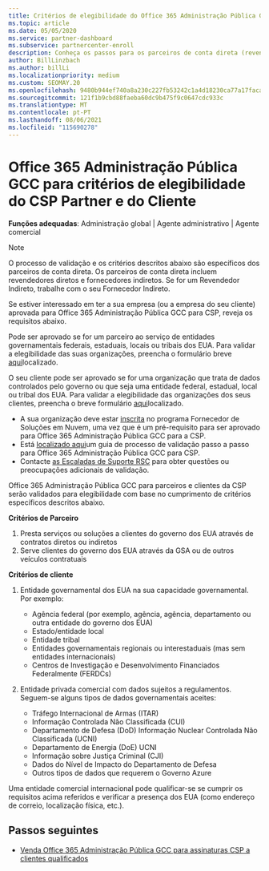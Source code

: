 ```yaml
---
title: Critérios de elegibilidade do Office 365 Administração Pública GCC para parceiros e clientes
ms.topic: article
ms.date: 05/05/2020
ms.service: partner-dashboard
ms.subservice: partnercenter-enroll
description: Conheça os passos para os parceiros de conta direta (revendedores diretos, fornecedores indiretos) para validar parceiros e clientes para Office 365 Administração Pública GCC para CSP.
author: BillLinzbach
ms.author: billLi
ms.localizationpriority: medium
ms.custom: SEOMAY.20
ms.openlocfilehash: 9480b944ef740a8a230c227fb53242c1a4d18230ca77a17facad5cfd3482ee4d
ms.sourcegitcommit: 121f1b9cbd88faeba60dc9b475f9c0647cdc933c
ms.translationtype: MT
ms.contentlocale: pt-PT
ms.lasthandoff: 08/06/2021
ms.locfileid: "115690278"
---
```

# <a name="office-365-government-gcc-for-csp-partner-and-customer-eligibility-criteria"></a>Office 365 Administração Pública GCC para critérios de elegibilidade do CSP Partner e do Cliente 

**Funções adequadas**: Administração global | Agente administrativo | Agente comercial

>[!NOTE]
>O processo de validação e os critérios descritos abaixo são específicos dos parceiros de conta direta. Os parceiros de conta direta incluem revendedores diretos e fornecedores indiretos.  Se for um Revendedor Indireto, trabalhe com o seu Fornecedor Indireto.

Se estiver interessado em ter a sua empresa (ou a empresa do seu cliente) aprovada para Office 365 Administração Pública GCC para CSP, reveja os requisitos abaixo.

Pode ser aprovado se for um parceiro ao serviço de entidades governamentais federais, estaduais, locais ou tribais dos EUA. Para validar a elegibilidade das suas organizações, preencha o formulário breve [aqui](https://products.office.com/government/eligibility-validation?ReqType=CSPPartner)localizado.

O seu cliente pode ser aprovado se for uma organização que trata de dados controlados pelo governo ou que seja uma entidade federal, estadual, local ou tribal dos EUA. Para validar a elegibilidade das organizações dos seus clientes, preencha o breve formulário [aqui](https://products.office.com/government/eligibility-validation?ReqType=CSPCustomer)localizado. 

-   A sua organização deve estar [inscrita](https://partnercenter.microsoft.com/partner/cloud-solution-provider) no programa Fornecedor de Soluções em Nuvem, uma vez que é um pré-requisito para ser aprovado para Office 365 Administração Pública GCC para a CSP.
-   Está [localizado aqui](https://go.microsoft.com/fwlink/?linkid=2007323)um guia de processo de validação passo a passo para Office 365 Administração Pública GCC para CSP.
-   Contacte [as Escaladas de Suporte RSC](mailto:usgcce@microsoft.com) para obter questões ou preocupações adicionais de validação.

Office 365 Administração Pública GCC para parceiros e clientes da CSP serão validados para elegibilidade com base no cumprimento de critérios específicos descritos abaixo.

**Critérios de Parceiro**
1.  Presta serviços ou soluções a clientes do governo dos EUA através de contratos diretos ou indiretos
2.  Serve clientes do governo dos EUA através da GSA ou de outros veículos contratuais

**Critérios de cliente**
1.  Entidade governamental dos EUA na sua capacidade governamental. Por exemplo:
 
    -  Agência federal (por exemplo, agência, agência, departamento ou outra entidade do governo dos EUA)
    -   Estado/entidade local 
    -   Entidade tribal
    -   Entidades governamentais regionais ou interestaduais (mas sem entidades internacionais)
    -   Centros de Investigação e Desenvolvimento Financiados Federalmente (FERDCs)

2.  Entidade privada comercial com dados sujeitos a regulamentos. Seguem-se alguns tipos de dados governamentais aceites: 
    -   Tráfego Internacional de Armas (ITAR)
    -   Informação Controlada Não Classificada (CUI)
    -   Departamento de Defesa (DoD) Informação Nuclear Controlada Não Classificada (UCNI)
    -   Departamento de Energia (DoE) UCNI
    -   Informação sobre Justiça Criminal (CJI)
    -   Dados do Nível de Impacto do Departamento de Defesa
    -   Outros tipos de dados que requerem o Governo Azure

Uma entidade comercial internacional pode qualificar-se se cumprir os requisitos acima referidos e verificar a presença dos EUA (como endereço de correio, localização física, etc.).

## <a name="next-steps"></a>Passos seguintes

- [Venda Office 365 Administração Pública GCC para assinaturas CSP a clientes qualificados](csp-gcc-overview.md)
